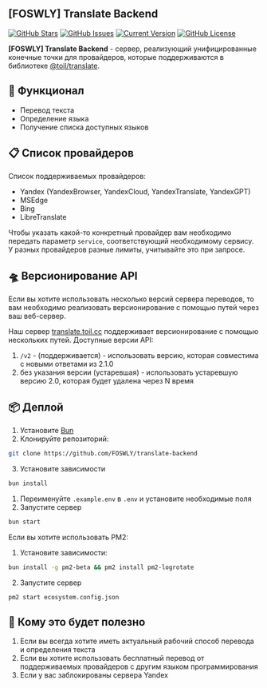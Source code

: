 ## [FOSWLY] Translate Backend

[![GitHub Stars](https://img.shields.io/github/stars/FOSWLY/translate-backend?logo=github&style=for-the-badge)](https://github.com/FOSWLY/translate-backend/stargazers)
[![GitHub Issues](https://img.shields.io/github/issues/FOSWLY/translate-backend?style=for-the-badge)](https://github.com/FOSWLY/translate-backend/issues)
[![Current Version](https://img.shields.io/github/v/release/FOSWLY/translate-backend?style=for-the-badge)](https://github.com/FOSWLY/translate-backend)
[![GitHub License](https://img.shields.io/github/license/FOSWLY/translate-backend?style=for-the-badge)](https://github.com/FOSWLY/translate-backend/blob/master/LICENSE)

**[FOSWLY] Translate Backend** - cервер, реализующий унифицированные конечные точки для провайдеров, которые поддерживаются в библиотеке [@toil/translate](https://github.com/FOSWLY/translate).

## 📝 Функционал

- Перевод текста
- Определение языка
- Получение списка доступных языков

## 📋 Список провайдеров

Список поддерживаемых провайдеров:

- Yandex (YandexBrowser, YandexCloud, YandexTranslate, YandexGPT)
- MSEdge
- Bing
- LibreTranslate

Чтобы указать какой-то конкретный провайдер вам необходимо передать параметр `service`, соответствующий необходимому сервису. У разных провайдеров разные лимиты, учитывайте это при запросе.

## 🛸 Версионирование API

Если вы хотите использовать несколько версий сервера переводов, то вам необходимо реализовать версионирование с помощью путей через ваш веб-сервер.

Наш сервер [translate.toil.cc](https://translate.toil.cc) поддерживает версионирование с помощью нескольких путей. Доступные версии API:

1. `/v2` - (поддерживается) - использовать версию, которая совместима с новыми ответами из 2.1.0
2. без указания версии (устаревшая) - использовать устаревшую версию 2.0, которая будет удалена через N время

## 📦 Деплой

1. Установите [Bun](https://bun.sh/)
2. Клонируйте репозиторий:

```bash
git clone https://github.com/FOSWLY/translate-backend
```

3. Установите зависимости

```bash
bun install
```

1. Переименуйте `.example.env` в `.env` и установите необходимые поля
2. Запустите сервер

```bash
bun start
```

Если вы хотите использовать PM2:

1. Установите зависимости:

```bash
bun install -g pm2-beta && pm2 install pm2-logrotate
```

2. Запустите сервер

```bash
pm2 start ecosystem.config.json
```

## 📖 Кому это будет полезно

1. Если вы всегда хотите иметь актуальный рабочий способ перевода и определения текста
2. Если вы хотите использовать бесплатный перевод от поддерживаемых провайдеров с другим языком программирования
3. Если у вас заблокированы сервера Yandex
